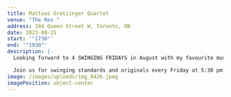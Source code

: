 ```yaml
---
title: Mattaus Gretzinger Quartet
venue: "The Rex "
address: 194 Queen Street W, Toronto, ON
date: 2023-08-25
start: '"1730"'
end: '"1930"'
description: |-
  Looking forward to 4 SWINGING FRIDAYS in August with my favourite musicians.

  Join us for swinging standards and originals every Friday at 5:30 pm!!!!
image: /images/uploads/img_0426.jpeg
imagePosition: object-center
---
```

